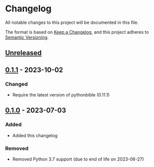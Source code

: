 # Changelog

All notable changes to this project will be documented in this file.

The format is based on [Keep a Changelog](https://keepachangelog.com/en/1.0.0/),
and this project adheres to [Semantic Versioning](https://semver.org/spec/v2.0.0.html).

## [Unreleased]

## [0.1.1] - 2023-10-02

### Changed

- Require the latest version of pythonbible (0.11.1)

## [0.1.0] - 2023-07-03

### Added

- Added this changelog

### Removed

- Removed Python 3.7 support (due to end of life on 2023-06-27)

[unreleased]: https://github.com/avendesora/djangobible/compare/v0.1.1...HEAD
[0.1.1]: https://github.com/avendesora/djangobible/releases/tag/v0.1.0...v0.1.1
[0.1.0]: https://github.com/avendesora/djangobible/releases/tag/v0.1.0
